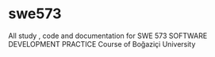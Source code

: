 # swe573
All study , code and documentation for SWE 573 SOFTWARE DEVELOPMENT PRACTICE Course of Boğaziçi University 
